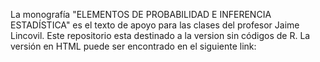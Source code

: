 La monografía "ELEMENTOS DE PROBABILIDAD E INFERENCIA ESTADÍSTICA" es el texto de apoyo para las clases del profesor Jaime Lincovil.
Este repositorio esta destinado a la version sin códigos de R.
La versión en HTML puede ser encontrado en el siguiente link: 

